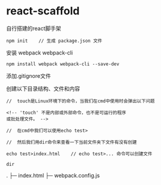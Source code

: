 # react-scaffold

自行搭建的react脚手架

```
npm init    // 生成 package.json 文件
```

安装 webpack webpack-cli
```
npm install webpack webpack-cli --save-dev
```

添加.gitignore文件

创建以下目录结构、文件和内容
```
//  touch是Linux环境下的命令，当我们在cmd中使用时会弹出以下问题

<!-- 'touch' 不是内部或外部命令，也不是可运行的程序
或批处理文件。 -->

//  在cmd中我们可以使用echo test>

//  然后我们用dir命令来查看一下当前文件夹下文件有没有创建

echo test>index.html    // echo test>... 命令可以创建文件

dir
```
.
├─  index.html
├─  webpack.config.js